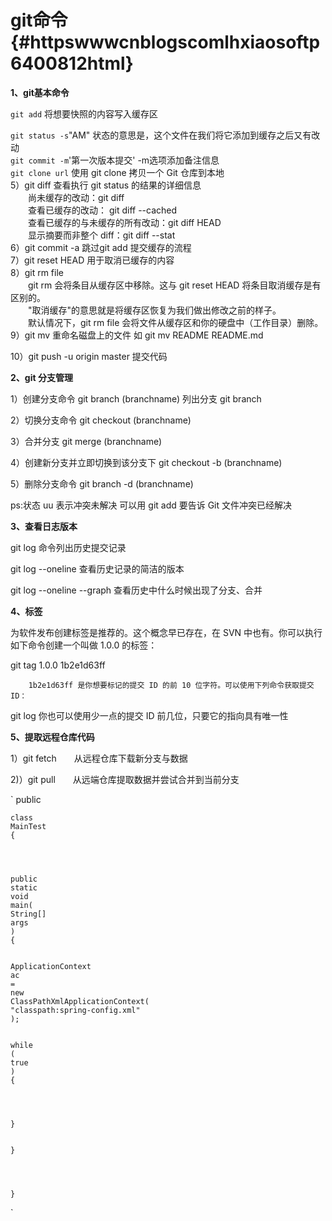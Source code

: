 # git命令 {#httpswwwcnblogscomlhxiaosoftp6400812html}

**1、git基本命令**

`git add` 将想要快照的内容写入缓存区

`git status -s`"AM" 状态的意思是，这个文件在我们将它添加到缓存之后又有改动  
`git commit -m`'第一次版本提交' -m选项添加备注信息  
`git clone url` 使用 git clone 拷贝一个 Git 仓库到本地  
5）git diff 查看执行 git status 的结果的详细信息  
　　尚未缓存的改动：git diff  
　　查看已缓存的改动： git diff --cached  
　　查看已缓存的与未缓存的所有改动：git diff HEAD  
　　显示摘要而非整个 diff：git diff --stat  
6）git commit -a 跳过git add 提交缓存的流程  
7）git reset HEAD 用于取消已缓存的内容  
8）git rm file  
　　git rm 会将条目从缓存区中移除。这与 git reset HEAD 将条目取消缓存是有区别的。  
　　"取消缓存"的意思就是将缓存区恢复为我们做出修改之前的样子。  
　　默认情况下，git rm file 会将文件从缓存区和你的硬盘中（工作目录）删除。  
9）git mv 重命名磁盘上的文件 如 git mv README README.md

10）git push -u origin master 提交代码

**2、git 分支管理**

1）创建分支命令 git branch \(branchname\) 列出分支 git branch

2）切换分支命令 git checkout \(branchname\)

3）合并分支 git merge \(branchname\)

4）创建新分支并立即切换到该分支下 git checkout -b \(branchname\)

5）删除分支命令 git branch -d \(branchname\)

ps:状态 uu 表示冲突未解决 可以用 git add 要告诉 Git 文件冲突已经解决

**3、查看日志版本**

git log 命令列出历史提交记录

git log --oneline 查看历史记录的简洁的版本

git log --oneline --graph 查看历史中什么时候出现了分支、合并

**4、标签**

为软件发布创建标签是推荐的。这个概念早已存在，在 SVN 中也有。你可以执行如下命令创建一个叫做 1.0.0 的标签：

git tag 1.0.0 1b2e1d63ff

```
    1b2e1d63ff 是你想要标记的提交 ID 的前 10 位字符。可以使用下列命令获取提交 ID：
```

git log 你也可以使用少一点的提交 ID 前几位，只要它的指向具有唯一性

**5、提取远程仓库代码**

1）git fetch　　从远程仓库下载新分支与数据

2\)）git pull　　从远端仓库提取数据并尝试合并到当前分支



\` public

```
class
MainTest
{




public
static
void
main(
String[]
args
)
{


ApplicationContext
ac
=
new
ClassPathXmlApplicationContext(
"classpath:spring-config.xml"
);


while
(
true
)
{




}


}




}
```

 \`



